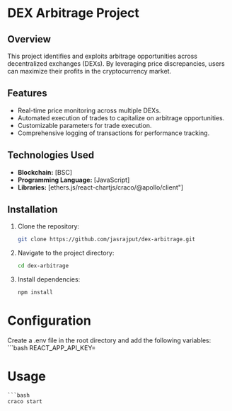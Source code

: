 # DEX Arbitrage Project

## Overview
This project identifies and exploits arbitrage opportunities across decentralized exchanges (DEXs). By leveraging price discrepancies, users can maximize their profits in the cryptocurrency market.

## Features
- Real-time price monitoring across multiple DEXs.
- Automated execution of trades to capitalize on arbitrage opportunities.
- Customizable parameters for trade execution.
- Comprehensive logging of transactions for performance tracking.

## Technologies Used
- **Blockchain:** [BSC]
- **Programming Language:** [JavaScript]
- **Libraries:** [ethers.js/react-chartjs/craco/@apollo/client"]

## Installation

1. Clone the repository:
   ```bash
   git clone https://github.com/jasrajput/dex-arbitrage.git

2. Navigate to the project directory:
    ```bash
    cd dex-arbitrage

3. Install dependencies:
    ```bash
    npm install

# Configuration
Create a .env file in the root directory and add the following variables:
    ```bash
    REACT_APP_API_KEY=<Your Subgraph API Key>


# Usage
    ```bash
    craco start
